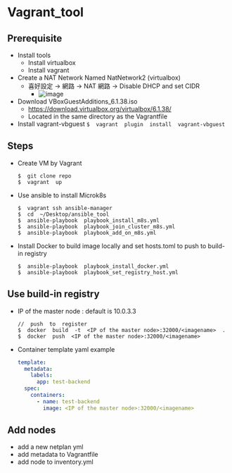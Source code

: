 
# Vagrant_tool
## Prerequisite

 - Install tools
	 - Install virtualbox
	 - Install vagrant
 - Create a NAT Network Named NatNetwork2 (virtualbox)
	 - 喜好設定 -> 網路 -> NAT 網路 -> Disable DHCP and set CIDR
         - ![image](https://github.com/j23478/vagrant_tool/assets/48316812/f8dc4739-033f-4fee-ac48-094a24dbd01f)
 - Download VBoxGuestAdditions_6.1.38.iso
	 - https://download.virtualbox.org/virtualbox/6.1.38/
	 - Located in the same directory as the Vagrantfile
 - Install vagrant-vbguest
	`
	$  vagrant  plugin  install  vagrant-vbguest
`
## Steps
 - Create VM by Vagrant
	```shell
	$  git clone repo
	$  vagrant  up
	```
- Use ansible to install Microk8s
	```shell
	$  vagrant ssh ansible-manager
	$  cd  ~/Desktop/ansible_tool
	$  ansible-playbook  playbook_install_m8s.yml
	$  ansible-playbook  playbook_join_cluster_m8s.yml
	$  ansible-playbook  playbook_add_on_m8s.yml
	```
- Install Docker to build image locally and set hosts.toml to push to build-in registry
	```shell
	$  ansible-playbook  playbook_install_docker.yml
	$  ansible-playbook  playbook_set_registry_host.yml
	```
## Use build-in registry
- IP of the master node : default is 10.0.3.3
	```shell
	//  push  to  register
	$  docker  build  -t  <IP of the master node>:32000/<imagename>  .
	$  docker  push  <IP of the master node>:32000/<imagename>
	```
- Container template yaml example
	```yml
	template:
	  metadata:
	    labels:
	      app: test-backend
	  spec:
	    containers:
	      - name: test-backend
	        image: <IP of the master node>:32000/<imagename>
	```
## Add nodes
 - add a new netplan yml
 - add metadata to Vagrantfile
 - add node to inventory.yml
